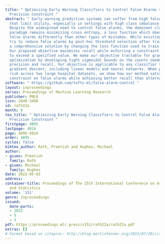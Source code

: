 ```yaml
---
title: " Optimizing Early Warning Classifiers to Control False Alarms via a Minimum
  Precision Constraint "
abstract: " Early warning prediction systems can suffer from high false alarm rates
  that limit utility, especially in settings with high class imbalance such as healthcare.
  Despite the widespread need to control false alarms, the dominant classifier training
  paradigm remains minimizing cross entropy, a loss function which does not treat
  false alarms differently than other types of mistakes. While existing efforts often
  try to reduce false alarms by post-hoc threshold selection after training, we suggest
  a comprehensive solution by changing the loss function used to train the classifier.
  Our proposed objective maximizes recall while enforcing a constraint requiring precision
  to exceed a specified value. We make our objective tractable for gradient-based
  optimization by developing tight sigmoidal bounds on the counts needed to compute
  precision and recall. Our objective is applicable to any classifier trainable via
  gradient descent, including linear models and neural networks. When predicting mortality
  risk across two large hospital datasets, we show how our method satisfies a desired
  constraint on false alarms while achieving better recall than alternatives. "
software: " https://github.com/tufts-ml/false-alarm-control "
layout: inproceedings
series: Proceedings of Machine Learning Research
publisher: PMLR
issn: 2640-3498
id: rath22a
month: 0
tex_title: " Optimizing Early Warning Classifiers to Control False Alarms via a Minimum
  Precision Constraint "
firstpage: 4895
lastpage: 4914
page: 4895-4914
order: 4895
cycles: false
bibtex_author: Rath, Preetish and Hughes, Michael
author:
- given: Preetish
  family: Rath
- given: Michael
  family: Hughes
date: 2022-05-03
address:
container-title: Proceedings of The 25th International Conference on Artificial Intelligence
  and Statistics
volume: '151'
genre: inproceedings
issued:
  date-parts:
  - 2022
  - 5
  - 3
pdf: https://proceedings.mlr.press/v151/rath22a/rath22a.pdf
extras: []
# Format based on citeproc: http://blog.martinfenner.org/2013/07/30/citeproc-yaml-for-bibliographies/
---
```

